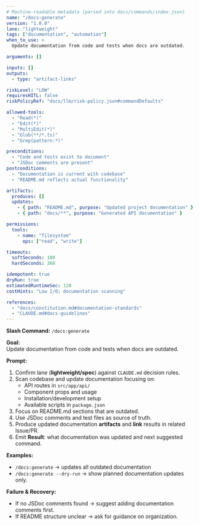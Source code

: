 ```yaml
---
# Machine-readable metadata (parsed into docs/commands/index.json)
name: "/docs:generate"
version: "1.0.0"
lane: "lightweight"
tags: ["documentation", "automation"]
when_to_use: >
  Update documentation from code and tests when docs are outdated.

arguments: []

inputs: []
outputs:
  - type: "artifact-links"

riskLevel: "LOW"
requiresHITL: false
riskPolicyRef: "docs/llm/risk-policy.json#commandDefaults"

allowed-tools:
  - "Read(*)"
  - "Edit(*)"
  - "MultiEdit(*)"
  - "Glob(**/*.ts)"
  - "Grep(pattern:*)"

preconditions:
  - "Code and tests exist to document"
  - "JSDoc comments are present"
postconditions:
  - "Documentation is current with codebase"
  - "README.md reflects actual functionality"

artifacts:
  produces: []
  updates:
    - { path: "README.md", purpose: "Updated project documentation" }
    - { path: "docs/**", purpose: "Generated API documentation" }

permissions:
  tools:
    - name: "filesystem"
      ops: ["read", "write"]

timeouts:
  softSeconds: 180
  hardSeconds: 360

idempotent: true
dryRun: true
estimatedRuntimeSec: 120
costHints: "Low I/O; documentation scanning"

references:
  - "docs/constitution.md#documentation-standards"
  - "CLAUDE.md#docs-guidelines"
---
```


**Slash Command:** `/docs:generate`

**Goal:**  
Update documentation from code and tests when docs are outdated.

**Prompt:**  
1) Confirm lane (**lightweight/spec**) against `CLAUDE.md` decision rules.  
2) Scan codebase and update documentation focusing on:
   - API routes in `src/app/api/`
   - Component props and usage
   - Installation/development setup
   - Available scripts in `package.json`
3) Focus on README.md sections that are outdated.
4) Use JSDoc comments and test files as source of truth.
5) Produce updated documentation **artifacts** and **link** results in related Issue/PR.
6) Emit **Result**: what documentation was updated and next suggested command.

**Examples:**  
- `/docs:generate` → updates all outdated documentation
- `/docs:generate --dry-run` → show planned documentation updates only.

**Failure & Recovery:**  
- If no JSDoc comments found → suggest adding documentation comments first.
- If README structure unclear → ask for guidance on organization.
